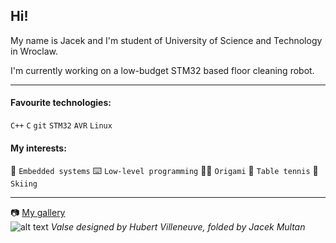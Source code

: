 ## Hi!

My name is Jacek and I'm student of University of Science and Technology in Wroclaw.

I'm currently working on a low-budget STM32 based floor cleaning robot.
___
#### Favourite technologies:
`C++`
`C`
`git`
`STM32`
`AVR`
`Linux`

#### My interests:
:robot: `Embedded systems`
:keyboard: `Low-level programming`
:man_artist: `Origami`
:ping_pong: `Table tennis`
:ski: `Skiing`
___
:camera: [My gallery](https://www.flickr.com/photos/129012124@N02)\
![alt text](https://farm66.static.flickr.com/65535/48349543377_e2ea925aa6.jpg)
_Valse designed by Hubert Villeneuve, folded by Jacek Multan_


<!--
**kecajjo/kecajjo** is a ✨ _special_ ✨ repository because its `README.md` (this file) appears on your GitHub profile.

Here are some ideas to get you started:

- 🔭 I’m currently working on ...
- 🌱 I’m currently learning ...
- 👯 I’m looking to collaborate on ...
- 🤔 I’m looking for help with ...
- 💬 Ask me about ...
- 📫 How to reach me: ...
- 😄 Pronouns: ...
- ⚡ Fun fact: ...
-->
